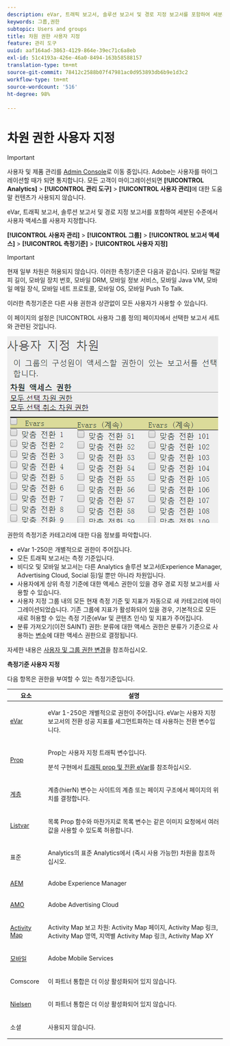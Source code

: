 ```yaml
---
description: eVar, 트래픽 보고서, 솔루션 보고서 및 경로 지정 보고서를 포함하여 세분화된 수준에서 사용자 액세스를 사용자 지정합니다.
keywords: 그룹,권한
subtopic: Users and groups
title: 차원 권한 사용자 지정
feature: 관리 도구
uuid: aaf164ad-3863-4129-864e-39ec71c6a8eb
exl-id: 51c4193a-426e-46a0-8494-163b58588157
translation-type: tm+mt
source-git-commit: 78412c2588b07f47981ac0d953893db6b9e1d3c2
workflow-type: tm+mt
source-wordcount: '516'
ht-degree: 98%

---
```


# 차원 권한 사용자 지정

>[!IMPORTANT]
>
>사용자 및 제품 관리를 [Admin Console](https://helpx.adobe.com/kr/enterprise/using/admin-console.html)로 이동 중입니다. Adobe는 사용자를 마이그레이션할 때가 되면 통지합니다. 모든 고객이 마이그레이션되면 **[!UICONTROL Analytics]** > **[!UICONTROL 관리 도구]** > **[!UICONTROL 사용자 관리]**&#x200B;에 대한 도움말 컨텐츠가 사용되지 않습니다.

eVar, 트래픽 보고서, 솔루션 보고서 및 경로 지정 보고서를 포함하여 세분된 수준에서 사용자 액세스를 사용자 지정합니다.

**[!UICONTROL 사용자 관리]** > **[!UICONTROL 그룹]** > **[!UICONTROL 보고서 액세스]** > **[!UICONTROL 측정기준]** > **[!UICONTROL 사용자 지정]**

>[!IMPORTANT]
>
>현재 일부 차원은 허용되지 않습니다. 이러한 측정기준은 다음과 같습니다. 모바일 책갈피 길이, 모바일 장치 번호, 모바일 DRM, 모바일 정보 서비스, 모바일 Java VM, 모바일 메일 장식, 모바일 네트 프로토콜, 모바일 OS, 모바일 Push To Talk.
>
>이러한 측정기준은 다른 사용 권한과 상관없이 모든 사용자가 사용할 수 있습니다.

이 페이지의 설정은 [!UICONTROL 사용자 그룹 정의] 페이지에서 선택한 보고서 세트와 관련된 것입니다.

![](assets/permissions-dimensions.png)

권한의 측정기준 카테고리에 대한 다음 정보를 파악합니다.

* eVar 1-250은 개별적으로 권한이 주어집니다.
* 모든 트래픽 보고서는 측정 기준입니다.
* 비디오 및 모바일 보고서는 다른 Analytics 솔루션 보고서(Experience Manager, Advertising Cloud, Social 등)일 뿐만 아니라 차원입니다.
* 사용자에게 상위 측정 기준에 대한 액세스 권한이 있을 경우 경로 지정 보고서를 사용할 수 있습니다.
* 사용자 지정 그룹 내의 모든 현재 측정 기준 및 지표가 자동으로 새 카테고리에 마이그레이션되었습니다. 기존 그룹에 지표가 활성화되어 있을 경우, 기본적으로 모든 새로 허용할 수 있는 측정 기준(eVar 및 콘텐츠 인식) 및 지표가 주어집니다.
* 분류 가져오기(이전 SAINT) 권한: 분류에 대한 액세스 권한은 분류가 기준으로 사용하는 [변수](https://docs.adobe.com/content/help/ko-KR/analytics/components/classifications/c-classifications.html)에 대한 액세스 권한으로 결정됩니다. 

자세한 내용은 [사용자 및 그룹 권한 변경](https://docs.adobe.com/content/help/ko-KR/analytics/admin/user-product-management/user-management/permissions-changes.html)을 참조하십시오.

**측정기준 사용자 지정**

다음 항목은 권한을 부여할 수 있는 측정기준입니다.

<table id="table_F37D74A1619A4560A5F5651E855DAF1C"> 
 <thead> 
  <tr> 
   <th colname="col1" class="entry"> 요소 </th> 
   <th colname="col2" class="entry"> 설명 </th> 
  </tr> 
 </thead>
 <tbody> 
  <tr> 
   <td colname="col1"> <p> <a href="/help/admin/admin/conversion-var-admin/conversion-var-admin.md"> eVar </a> </p> </td> 
   <td colname="col2"> <p>eVar 1-250은 개별적으로 권한이 주어집니다. eVar는 사용자 지정 보고서의 전환 성공 지표를 세그먼트화하는 데 사용하는 전환 변수입니다. </p> </td> 
  </tr> 
  <tr> 
   <td colname="col1"> <p> <a href="https://docs.adobe.com/content/help/ko-KR/analytics/implementation/vars/page-vars/evar.html"> Prop </a> </p> </td> 
   <td colname="col2"> <p>Prop는 사용자 지정 트래픽 변수입니다. </p> <p>분석 구현에서 <a href="https://docs.adobe.com/content/help/en/analytics/implementation/vars/page-vars/evar.html">트래픽 prop 및 전환 eVar</a>를 참조하십시오. </p> </td> 
  </tr> 
  <tr> 
   <td colname="col1"> <p> <a href="https://docs.adobe.com/content/help/ko-KR/analytics/implementation/vars/page-vars/page-variables.html"> 계층 </a> </p> </td> 
   <td colname="col2"> <p> 계층(hierN) 변수는 사이트의 계층 또는 페이지 구조에서 페이지의 위치를 결정합니다. </p> </td> 
  </tr> 
  <tr> 
   <td colname="col1"> <p> <a href="https://docs.adobe.com/content/help/en/analytics/implementation/vars/page-vars/page-variables.html"> Listvar </a> </p> </td> 
   <td colname="col2"> <p> 목록 Prop 함수와 마찬가지로 목록 변수는 같은 이미지 요청에서 여러 값을 사용할 수 있도록 허용합니다.  </p> </td> 
  </tr> 
  <tr> 
   <td colname="col1"> <p>표준 </p> </td> 
   <td colname="col2"> <p>Analytics의 표준 Analytics에서 (즉시 사용 가능한) 차원을 참조하십시오. </p> </td> 
  </tr> 
  <tr> 
   <td colname="col1"> <p> <a href="https://helpx.adobe.com/kr/support/experience-manager.html"> AEM </a> </p> </td> 
   <td colname="col2"> <p>Adobe Experience Manager </p> </td> 
  </tr> 
  <tr> 
   <td colname="col1"> <p> <a href="https://helpx.adobe.com/kr/support/advertising-cloud.html"> AMO </a> </p> </td> 
   <td colname="col2"> <p>Adobe Advertising Cloud </p> </td> 
  </tr> 
  <tr> 
   <td colname="col1"> <p> <a href="https://docs.adobe.com/content/help/ko-KR/analytics/analyze/activity-map/activity-map.html"> Activity Map </a> </p> </td> 
   <td colname="col2"> <p> Activity Map 보고 차원: Activity Map 페이지, Activity Map 링크, Activity Map 영역, 지역별 Activity Map 링크, Activity Map XY </p> </td> 
  </tr> 
  <tr> 
   <td colname="col1"> <p> <a href="https://docs.adobe.com/content/help/ko-KR/media-analytics/using/media-overview.html"> 모바일 </a> </p> </td> 
   <td colname="col2"> <p>Adobe Mobile Services </p> </td> 
  </tr> 
  <tr> 
   <td colname="col1"> <p> Comscore </p> </td> 
   <td colname="col2"> <p>이 파트너 통합은 더 이상 활성화되어 있지 않습니다. </p> </td> 
  </tr> 
  <tr> 
   <td colname="col1"> <p> <a href="https://docs.adobe.com/content/help/en/media-analytics/using/media-overview.html"> Nielsen </a> </p> </td> 
   <td colname="col2"> <p>이 파트너 통합은 더 이상 활성화되어 있지 않습니다. </p> </td> 
  </tr> 
  <tr> 
   <td colname="col1"> <p> 소셜 </p> </td> 
   <td colname="col2"> <p>사용되지 않습니다. </p> </td> 
  </tr> 
 </tbody> 
</table>
